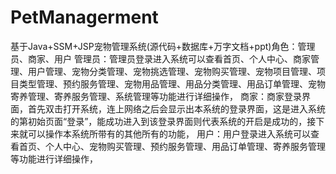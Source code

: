 # PetManagerment
基于Java+SSM+JSP宠物管理系统(源代码+数据库+万字文档+ppt)角色：管理员、商家、用户  管理员：管理员登录进入系统可以查看首页、个人中心、商家管理、用户管理、宠物分类管理、宠物挑选管理、宠物购买管理、宠物项目管理、项目类型管理、预约服务管理、宠物用品管理、用品分类管理、用品订单管理、宠物寄养管理、寄养服务管理、系统管理等功能进行详细操作，  商家：商家登录界面，首先双击打开系统，连上网络之后会显示出本系统的登录界面，这是进入系统的第初始页面“登录”，能成功进入到该登录界面则代表系统的开启是成功的，接下来就可以操作本系统所带有的其他所有的功能，  用户：用户登录进入系统可以查看首页、个人中心、宠物购买管理、预约服务管理、用品订单管理、寄养服务管理等功能进行详细操作，
